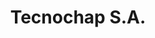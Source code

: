---
title: "Tecnochap S.A."
url: /ciudad-autonoma-de-buenos-aires/tecnochap-s-a/
shop: piezas de automóviles
---